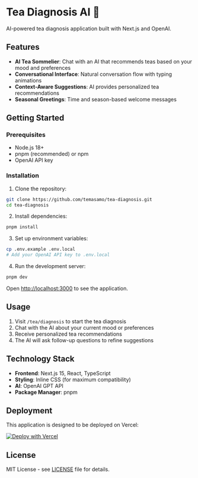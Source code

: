 # Tea Diagnosis AI 🍵

AI-powered tea diagnosis application built with Next.js and OpenAI.

## Features

- **AI Tea Sommelier**: Chat with an AI that recommends teas based on your mood and preferences
- **Conversational Interface**: Natural conversation flow with typing animations
- **Context-Aware Suggestions**: AI provides personalized tea recommendations
- **Seasonal Greetings**: Time and season-based welcome messages

## Getting Started

### Prerequisites

- Node.js 18+ 
- pnpm (recommended) or npm
- OpenAI API key

### Installation

1. Clone the repository:
```bash
git clone https://github.com/temasamo/tea-diagnosis.git
cd tea-diagnosis
```

2. Install dependencies:
```bash
pnpm install
```

3. Set up environment variables:
```bash
cp .env.example .env.local
# Add your OpenAI API key to .env.local
```

4. Run the development server:
```bash
pnpm dev
```

Open [http://localhost:3000](http://localhost:3000) to see the application.

## Usage

1. Visit `/tea/diagnosis` to start the tea diagnosis
2. Chat with the AI about your current mood or preferences
3. Receive personalized tea recommendations
4. The AI will ask follow-up questions to refine suggestions

## Technology Stack

- **Frontend**: Next.js 15, React, TypeScript
- **Styling**: Inline CSS (for maximum compatibility)
- **AI**: OpenAI GPT API
- **Package Manager**: pnpm

## Deployment

This application is designed to be deployed on Vercel:

[![Deploy with Vercel](https://vercel.com/button)](https://vercel.com/new/clone?repository-url=https://github.com/temasamo/tea-diagnosis)

## License

MIT License - see [LICENSE](LICENSE) file for details.
